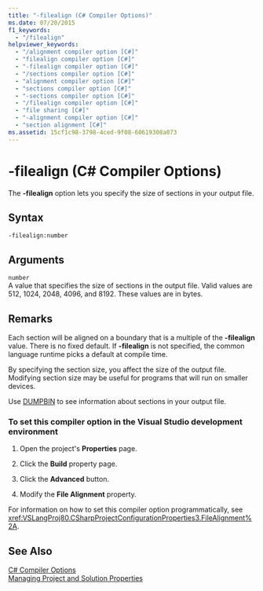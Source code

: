 ```yaml
---
title: "-filealign (C# Compiler Options)"
ms.date: 07/20/2015
f1_keywords: 
  - "/filealign"
helpviewer_keywords: 
  - "/alignment compiler option [C#]"
  - "filealign compiler option [C#]"
  - "-filealign compiler option [C#]"
  - "/sections compiler option [C#]"
  - "alignment compiler option [C#]"
  - "sections compiler option [C#]"
  - "-sections compiler option [C#]"
  - "/filealign compiler option [C#]"
  - "file sharing [C#]"
  - "-alignment compiler option [C#]"
  - "section alignment [C#]"
ms.assetid: 15cf1c98-3798-4ced-9f08-60619308a073
---
```

# -filealign (C# Compiler Options)
The **-filealign** option lets you specify the size of sections in your output file.  
  
## Syntax  
  
```console  
-filealign:number  
```  
  
## Arguments  
 `number`  
 A value that specifies the size of sections in the output file. Valid values are 512, 1024, 2048, 4096, and 8192. These values are in bytes.  
  
## Remarks  
 Each section will be aligned on a boundary that is a multiple of the **-filealign** value. There is no fixed default. If **-filealign** is not specified, the common language runtime picks a default at compile time.  
  
 By specifying the section size, you affect the size of the output file. Modifying section size may be useful for programs that will run on smaller devices.  
  
 Use [DUMPBIN](/cpp/build/reference/dumpbin-options) to see information about sections in your output file.  
  
### To set this compiler option in the Visual Studio development environment  
  
1. Open the project's **Properties** page.  
  
2. Click the **Build** property page.  
  
3. Click the **Advanced** button.  
  
4. Modify the **File Alignment** property.  
  
 For information on how to set this compiler option programmatically, see <xref:VSLangProj80.CSharpProjectConfigurationProperties3.FileAlignment%2A>.  
  
## See Also  
 [C# Compiler Options](../../../csharp/language-reference/compiler-options/index.md)  
 [Managing Project and Solution Properties](/visualstudio/ide/managing-project-and-solution-properties)
